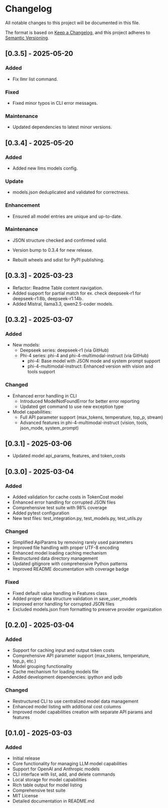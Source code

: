 # Changelog

All notable changes to this project will be documented in this file.

The format is based on [Keep a Changelog](https://keepachangelog.com/en/1.0.0/),
and this project adheres to [Semantic Versioning](https://semver.org/spec/v2.0.0.html).

## [0.3.5] - 2025-05-20

### Added

- Fix llmr list command.

### Fixed

- Fixed minor typos in CLI error messages.

### Maintenance

- Updated dependencies to latest minor versions.

## [0.3.4] - 2025-05-20

### Added

- Added new llms models config.

### Update

- models.json deduplicated and validated for correctness.

### Enhancement

- Ensured all model entries are unique and up-to-date.

### Maintenance

- JSON structure checked and confirmed valid.

- Version bump to 0.3.4 for new release.
- Rebuilt wheels and sdist for PyPI publishing.

## [0.3.3] - 2025-03-23

- Refactor: Readme Table content navigation.
- Added support for partial match for ex. check deepseek-r1  for deepseek-r1:8b, deepseek-r1:14b.
- Added Mistral, llama3.3, qwen2.5-coder models.

## [0.3.2] - 2025-03-07

### Added
- New models:
  - Deepseek series: deepseek-r1 (via GitHub)
  - Phi-4 series: phi-4 and phi-4-multimodal-instruct (via GitHub)
    - phi-4: Base model with JSON mode and system prompt support
    - phi-4-multimodal-instruct: Enhanced version with vision and tools support

### Changed
- Enhanced error handling in CLI
  - Introduced ModelNotFoundError for better error reporting
  - Updated get command to use new exception type
- Model capabilities:
  - Full API parameter support (max_tokens, temperature, top_p, stream)
  - Advanced features in phi-4-multimodal-instruct (vision, tools, json_mode, system_prompt)

## [0.3.1] - 2025-03-06
- Updated model api_params, features, and token_costs

## [0.3.0] - 2025-03-04

### Added
- Added validation for cache costs in TokenCost model
- Enhanced error handling for corrupted JSON files
- Comprehensive test suite with 98% coverage
- Added pytest configuration
- New test files: test_integration.py, test_models.py, test_utils.py

### Changed
- Simplified ApiParams by removing rarely used parameters
- Improved file handling with proper UTF-8 encoding
- Enhanced model loading caching mechanism
- Restructured data directory management
- Updated gitignore with comprehensive Python patterns
- Improved README documentation with coverage badge

### Fixed
- Fixed default value handling in Features class
- Added proper data structure validation in save_user_models
- Improved error handling for corrupted JSON files
- Excluded models.json from formatting to preserve provider organization

## [0.2.0] - 2025-03-04

### Added
- Support for caching input and output token costs
- Comprehensive API parameter support (max_tokens, temperature, top_p, etc.)
- Model grouping functionality
- Cache mechanism for loading models file
- Added development dependencies: ipython and ipdb

### Changed
- Restructured CLI to use centralized model data management
- Enhanced model listing with additional cost columns
- Improved model capabilities creation with separate API params and features

## [0.1.0] - 2025-03-03

### Added
- Initial release
- Core functionality for managing LLM model capabilities
- Support for OpenAI and Anthropic models
- CLI interface with list, add, and delete commands
- Local storage for model capabilities
- Rich table output for model listing
- Comprehensive test suite
- MIT License
- Detailed documentation in README.md
